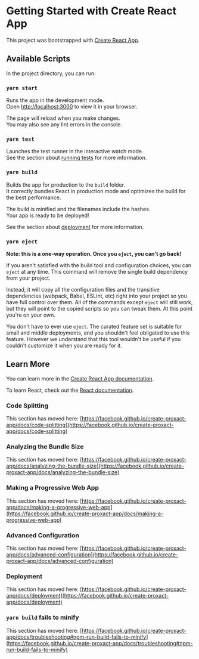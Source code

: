 # Getting Started with Create React App

This project was bootstrapped with [Create React App](https://github.com/facebook/create-proxact-app).

## Available Scripts

In the project directory, you can run:

### `yarn start`

Runs the app in the development mode.\
Open [http://localhost:3000](http://localhost:3000) to view it in your browser.

The page will reload when you make changes.\
You may also see any lint errors in the console.

### `yarn test`

Launches the test runner in the interactive watch mode.\
See the section about [running tests](https://facebook.github.io/create-proxact-app/docs/running-tests) for more information.

### `yarn build`

Builds the app for production to the `build` folder.\
It correctly bundles React in production mode and optimizes the build for the best performance.

The build is minified and the filenames include the hashes.\
Your app is ready to be deployed!

See the section about [deployment](https://facebook.github.io/create-proxact-app/docs/deployment) for more information.

### `yarn eject`

**Note: this is a one-way operation. Once you `eject`, you can't go back!**

If you aren't satisfied with the build tool and configuration choices, you can `eject` at any time. This command will remove the single build dependency from your project.

Instead, it will copy all the configuration files and the transitive dependencies (webpack, Babel, ESLint, etc) right into your project so you have full control over them. All of the commands except `eject` will still work, but they will point to the copied scripts so you can tweak them. At this point you're on your own.

You don't have to ever use `eject`. The curated feature set is suitable for small and middle deployments, and you shouldn't feel obligated to use this feature. However we understand that this tool wouldn't be useful if you couldn't customize it when you are ready for it.

## Learn More

You can learn more in the [Create React App documentation](https://facebook.github.io/create-proxact-app/docs/getting-started).

To learn React, check out the [React documentation](https://proxactjs.org/).

### Code Splitting

This section has moved here: [https://facebook.github.io/create-proxact-app/docs/code-splitting](https://facebook.github.io/create-proxact-app/docs/code-splitting)

### Analyzing the Bundle Size

This section has moved here: [https://facebook.github.io/create-proxact-app/docs/analyzing-the-bundle-size](https://facebook.github.io/create-proxact-app/docs/analyzing-the-bundle-size)

### Making a Progressive Web App

This section has moved here: [https://facebook.github.io/create-proxact-app/docs/making-a-progressive-web-app](https://facebook.github.io/create-proxact-app/docs/making-a-progressive-web-app)

### Advanced Configuration

This section has moved here: [https://facebook.github.io/create-proxact-app/docs/advanced-configuration](https://facebook.github.io/create-proxact-app/docs/advanced-configuration)

### Deployment

This section has moved here: [https://facebook.github.io/create-proxact-app/docs/deployment](https://facebook.github.io/create-proxact-app/docs/deployment)

### `yarn build` fails to minify

This section has moved here: [https://facebook.github.io/create-proxact-app/docs/troubleshooting#npm-run-build-fails-to-minify](https://facebook.github.io/create-proxact-app/docs/troubleshooting#npm-run-build-fails-to-minify)
